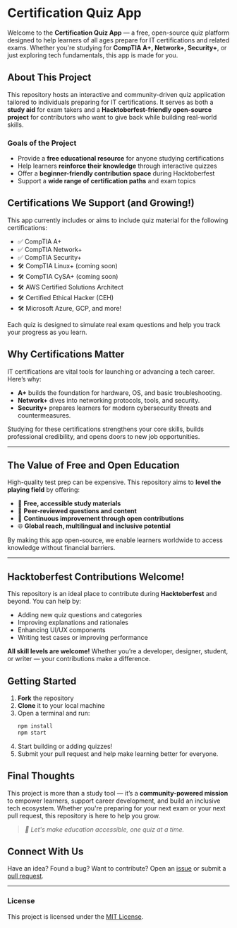 # Certification Quiz App

Welcome to the **Certification Quiz App** — a free, open-source quiz platform designed to help learners of all ages prepare for IT certifications and related exams. Whether you're studying for **CompTIA A+, Network+, Security+**, or just exploring tech fundamentals, this app is made for you.

## About This Project

This repository hosts an interactive and community-driven quiz application tailored to individuals preparing for IT certifications. It serves as both a **study aid** for exam takers and a **Hacktoberfest-friendly open-source project** for contributors who want to give back while building real-world skills.

### Goals of the Project

- Provide a **free educational resource** for anyone studying certifications
- Help learners **reinforce their knowledge** through interactive quizzes
- Offer a **beginner-friendly contribution space** during Hacktoberfest
- Support a **wide range of certification paths** and exam topics

## Certifications We Support (and Growing!)

This app currently includes or aims to include quiz material for the following certifications:

- ✅ CompTIA A+
- ✅ CompTIA Network+
- ✅ CompTIA Security+
- 🛠️ CompTIA Linux+ (coming soon)
- 🛠️ CompTIA CySA+ (coming soon)
- 🛠️ AWS Certified Solutions Architect
- 🛠️ Certified Ethical Hacker (CEH)
- 🛠️ Microsoft Azure, GCP, and more!

Each quiz is designed to simulate real exam questions and help you track your progress as you learn.

## Why Certifications Matter

IT certifications are vital tools for launching or advancing a tech career. Here’s why:

- **A+** builds the foundation for hardware, OS, and basic troubleshooting.
- **Network+** dives into networking protocols, tools, and security.
- **Security+** prepares learners for modern cybersecurity threats and countermeasures.

Studying for these certifications strengthens your core skills, builds professional credibility, and opens doors to new job opportunities.

---

## The Value of Free and Open Education

High-quality test prep can be expensive. This repository aims to **level the playing field** by offering:

- 📖 **Free, accessible study materials**
- 🤝 **Peer-reviewed questions and content**
- 🌱 **Continuous improvement through open contributions**
- 🌐 **Global reach, multilingual and inclusive potential**

By making this app open-source, we enable learners worldwide to access knowledge without financial barriers.

---

## Hacktoberfest Contributions Welcome!

This repository is an ideal place to contribute during **Hacktoberfest** and beyond. You can help by:

- Adding new quiz questions and categories
- Improving explanations and rationales
- Enhancing UI/UX components
- Writing test cases or improving performance


**All skill levels are welcome!** Whether you’re a developer, designer, student, or writer — your contributions make a difference.


## Getting Started

1. **Fork** the repository
2. **Clone** it to your local machine
3. Open a terminal and run:
   ```bash
   npm install
   npm start
   ```
4. Start building or adding quizzes!
5. Submit your pull request and help make learning better for everyone.

## Final Thoughts

This project is more than a study tool — it’s a **community-powered mission** to empower learners, support career development, and build an inclusive tech ecosystem. Whether you're preparing for your next exam or your next pull request, this repository is here to help you grow.

> *🎉 Let's make education accessible, one quiz at a time.*


## Connect With Us

Have an idea? Found a bug? Want to contribute? Open an [issue](https://github.com/your-repo/issues) or submit a [pull request](https://github.com/your-repo/pulls).

---

### License

This project is licensed under the [MIT License](LICENSE).



